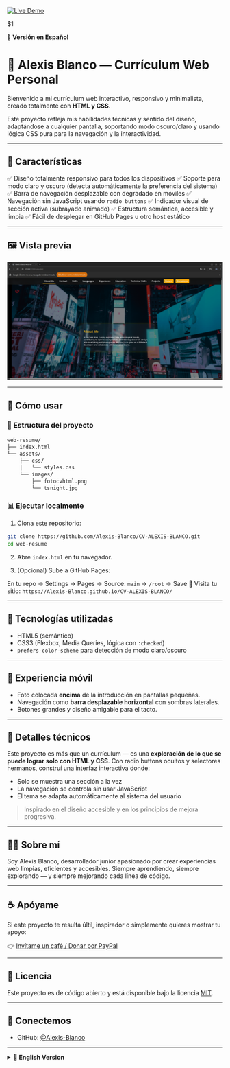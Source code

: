 [![Live Demo](https://img.shields.io/badge/Live%20Demo-Click%20Here-blue?style=flat\&logo=github)](https://alexis-blanco.github.io/CV-ALEXIS-BLANCO/)

\$1

<summary><strong>📘 Versión en Español</strong></summary>

# 💼 Alexis Blanco — Currículum Web Personal

Bienvenido a mi currículum web interactivo, responsivo y minimalista, creado totalmente con **HTML y CSS**.

Este proyecto refleja mis habilidades técnicas y sentido del diseño, adaptándose a cualquier pantalla, soportando modo oscuro/claro y usando lógica CSS pura para la navegación y la interactividad.

---

## 🌟 Características

✅ Diseño totalmente responsivo para todos los dispositivos
✅ Soporte para modo claro y oscuro (detecta automáticamente la preferencia del sistema)
✅ Barra de navegación desplazable con degradado en móviles
✅ Navegación sin JavaScript usando `radio buttons`
✅ Indicador visual de sección activa (subrayado animado)
✅ Estructura semántica, accesible y limpia
✅ Fácil de desplegar en GitHub Pages u otro host estático

---

## 🖼️ Vista previa

![Captura del sitio](./assets/images/screenshot.png)


---

## 🚀 Cómo usar

### 📂 Estructura del proyecto

```
web-resume/
├── index.html
└── assets/
    ├── css/
    │   └── styles.css
    └── images/
        ├── fotocvhtml.png
        └── tsnight.jpg
```

### 📊 Ejecutar localmente

1. Clona este repositorio:

```bash
git clone https://github.com/Alexis-Blanco/CV-ALEXIS-BLANCO.git
cd web-resume
```

2. Abre `index.html` en tu navegador.

3. (Opcional) Sube a GitHub Pages:

En tu repo → Settings → Pages → Source: `main` → `/root` → Save
🔗 Visita tu sitio: `https://Alexis-Blanco.github.io/CV-ALEXIS-BLANCO/`

---

## 💠 Tecnologías utilizadas

* HTML5 (semántico)
* CSS3 (Flexbox, Media Queries, lógica con `:checked`)
* `prefers-color-scheme` para detección de modo claro/oscuro

---

## 📱 Experiencia móvil

* Foto colocada **encima** de la introducción en pantallas pequeñas.
* Navegación como **barra desplazable horizontal** con sombras laterales.
* Botones grandes y diseño amigable para el tacto.

---

## 🧠 Detalles técnicos

Este proyecto es más que un currículum — es una **exploración de lo que se puede lograr solo con HTML y CSS**. Con radio buttons ocultos y selectores hermanos, construí una interfaz interactiva donde:

* Solo se muestra una sección a la vez
* La navegación se controla sin usar JavaScript
* El tema se adapta automáticamente al sistema del usuario

> Inspirado en el diseño accesible y en los principios de mejora progresiva.

---

## 🙋‍♂️ Sobre mí

Soy Alexis Blanco, desarrollador junior apasionado por crear experiencias web limpias, eficientes y accesibles.
Siempre aprendiendo, siempre explorando — y siempre mejorando cada línea de código.

---

## ☕ Apóyame

Si este proyecto te resulta últil, inspirador o simplemente quieres mostrar tu apoyo:

👉 [Invítame un café / Donar por PayPal](https://www.paypal.com/paypalme/tuusuario)

---

## 📄 Licencia

Este proyecto es de código abierto y está disponible bajo la licencia [MIT](LICENSE).

---

## 🔗 Conectemos

* GitHub: [@Alexis-Blanco](https://github.com/Alexis-Blanco)

---

</details>

<details>
<summary><strong>📗 English Version</strong></summary>

# 💼 Alexis Blanco — Personal Web Resume

Welcome to my interactive, responsive, and minimalist web-based résumé — crafted entirely with **HTML and CSS**, without a single line of JavaScript.
This project reflects both my technical skills and design sensibility, adapting to any screen, supporting dark/light modes, and using pure CSS logic for navigation and interactivity.

---

## 🌟 Features

✅ Fully responsive design for all devices
✅ Dark and Light mode support (auto-detects system preference)
✅ Scrollable navigation bar with gradient hints on mobile
✅ Pure CSS navigation using `radio buttons` — no JavaScript
✅ Visual section indicator (animated underline)
✅ Accessible, semantic, and clean structure
✅ Easy to deploy on GitHub Pages or any static host

---

## 🖼️ Preview

![Preview screenshot](./assets/images/screenshot.png)


---

## 🚀 How to Use

### 📂 Project Structure

```
web-resume/
├── index.html
└── assets/
    ├── css/
    │   └── styles.css
    └── images/
        ├── fotocvhtml.png
        └── tsnight.jpg
```

### 📊 Run Locally

1. Clone this repository:

```bash
git clone https://github.com/Alexis-Blanco/web-resume.git
cd web-resume
```

2. Open `index.html` in any browser.

3. (Optional) Host it on GitHub Pages:

Go to your repo → Settings → Pages → Source: `main` → `/root` → Save
🔗 Visit your new site at: `https://Alexis-Blanco.github.io/web-resume/`

---

## 💠 Built With

* HTML5 (Semantic)
* CSS3 (Flexbox, Media Queries, `:checked` logic)
* `prefers-color-scheme` for dark/light detection

---

## 📱 Mobile UX

* Photo placed **above** the introduction on small screens.
* Navigation becomes a **horizontal scroll bar** with shadows hinting overflow.
* Tap-friendly buttons and intuitive design.

---

## 🧠 Behind the Scenes

This project is more than just a resume — it’s an **exploration of what's possible with only HTML and CSS**. Using hidden radio inputs and sibling selectors, I created an interactive interface where:

* Only one section is visible at a time
* Navigation is controlled without JavaScript
* Themes adapt automatically based on the user system

> Inspired by accessibility-first design and progressive enhancement principles.

---

## 🙋‍♂️ About Me

I'm Alexis Blanco, a junior developer passionate about building clean, efficient, and accessible web experiences.
Always exploring, always learning — and always improving every line of code.

---

## ☕ Support

If you find this project useful, inspiring, or simply want to show some appreciation:

👉 [Buy me a coffee / Donate via PayPal](https://www.paypal.com/paypalme/tuusuario)

---

## 📄 License

This project is open-source and freely available under the [MIT License](LICENSE).

---

## 🔗 Let's Connect

* GitHub: [@Alexis-Blanco](https://github.com/Alexis-Blanco)

---

</details>
